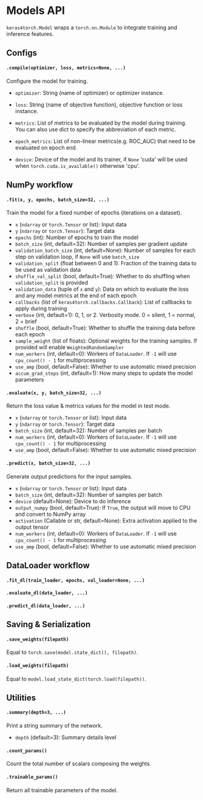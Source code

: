 # Models API

`keras4torch.Model` wraps a `torch.nn.Module` to integrate training and inference features.

## Configs

#### `.compile(optimizer, loss, metrics=None, ...)`

Configure the model for training.

+ `optimizer`: String (name of optimizer) or optimizer instance.

+  `loss`: String (name of objective function), objective function or loss instance.

+ `metrics`: List of metrics to be evaluated by the model during training. You can also use dict to specify the abbreviation of each metric.

+ `epoch_metrics`: List of non-linear metrics(e.g. ROC_AUC) that need to be evaluated on epoch end.

+ `device`: Device of the model and its trainer, if `None` 'cuda' will be used when `torch.cuda.is_available()` otherwise 'cpu'.



## NumPy workflow

#### `.fit(x, y, epochs, batch_size=32, ...)`

Train the model for a fixed number of epochs (iterations on a dataset).

+ `x` (`ndarray` or `torch.Tensor` or list): Input data
+ `y` (`ndarray` or `torch.Tensor`): Target data
+ `epochs` (int): Number of epochs to train the model
+ `batch_size` (int, default=32): Number of samples per gradient update
+ `validation_batch_size` (int, default=None): Number of samples for each step on validation loop, if `None` will use `batch_size`
+ `validation_split` (float between 0 and 1): Fraction of the training data to be used as validation data
+ `shuffle_val_split` (bool, default=True): Whether to do shuffling when `validation_split` is provided
+ `validation_data` (tuple of `x` and `y`): Data on which to evaluate the loss and any model metrics at the end of each epoch
+ `callbacks` (list of `keras4torch.callbacks.Callback`): List of callbacks to apply during training
+ `verbose` (int, default=1): 0, 1, or 2. Verbosity mode. 0 = silent, 1 = normal, 2 = brief
+ `shuffle` (bool, default=True): Whether to shuffle the training data before each epoch
+ `sample_weight` (list of floats): Optional weights for the training samples. If provided will enable `WeightedRandomSampler`
+ `num_workers` (int, default=0): Workers of `DataLoader`. If `-1` will use `cpu_count() - 1` for multiprocessing
+ `use_amp` (bool, default=False): Whether to use automatic mixed precision
+ `accum_grad_steps` (int, default=1): How many steps to update the model parameters

#### `.evaluate(x, y, batch_size=32, ...)`

Return the loss value & metrics values for the model in test mode.

+ `x` (`ndarray` or `torch.Tensor` or list): Input data
+ `y` (`ndarray` or `torch.Tensor`): Target data
+ `batch_size` (int, default=32): Number of samples per batch
+ `num_workers` (int, default=0): Workers of `DataLoader`. If `-1` will use `cpu_count() - 1` for multiprocessing
+ `use_amp` (bool, default=False): Whether to use automatic mixed precision

#### `.predict(x, batch_size=32, ...)`

Generate output predictions for the input samples.

+ `x` (`ndarray` or `torch.Tensor` or list): Input data
+ `batch_size` (int, default=32): Number of samples per batch
+ `device` (default=None): Device to do inference
+ `output_numpy` (bool, default=True): If `True`, the output will move to CPU and convert to NumPy array
+ `activation` (Callable or str, default=None): Extra activation applied to the output tensor
+ `num_workers` (int, default=0): Workers of `DataLoader`. If `-1` will use `cpu_count() - 1` for multiprocessing
+ `use_amp` (bool, default=False): Whether to use automatic mixed precision

## DataLoader workflow

#### `.fit_dl(train_loader, epochs, val_loader=None, ...)`

#### `.evaluate_dl(data_loader, ...)`

#### `.predict_dl(data_loader, ...)`



## Saving & Serialization

#### `.save_weights(filepath)`

Equal to `torch.save(model.state_dict(), filepath)`.

#### `.load_weights(filepath)`

Equal to `model.load_state_dict(torch.load(filepath))`.



## Utilities

#### `.summary(depth=3, ...)`

Print a string summary of the network.

+   `depth` (default=3): Summary details level

#### `.count_params()`

Count the total number of scalars composing the weights.

#### `.trainable_params()`

Return all trainable parameters of the model.